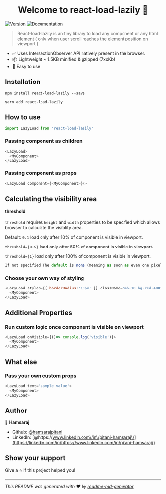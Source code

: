 <h1 align="center">Welcome to react-load-lazily 🦥</h1>
<p>
  <a href="https://www.npmjs.com/package/react-load-lazily" target="_blank">
    <img alt="Version" src="https://img.shields.io/npm/v/react-load-lazily.svg">
  </a>
  <a href="-" target="_blank">
    <img alt="Documentation" src="https://img.shields.io/badge/documentation-yes-brightgreen.svg" />
  </a>
</p>

> React-load-lazily is an tiny library to load any component or any html element ( only when user scroll reaches the element position on viewport )

- ✅ Uses IntersectionObserver API natively present in the browser.
- 📦 Lightweight ~ 1.5KB minified & gzipped (7xxKb)
- 🚀 Easy to use

## Installation

```
npm install react-load-lazily --save
```

```
yarn add react-load-lazily
```

## How to use

```js
import LazyLoad from 'react-load-lazily'
```

### Passing component as children

```js
<LazyLoad>
  <MyComponent>
</LazyLoad>
```

### Passing component as props

```js
<LazyLoad component={<MyComponent>}/>
```

## Calculating the visibility area

#### threshold

`threshold` requires `height` and `width` properties to be specified which allows browser to calculate the visiblity area.

Default: `0.1` load only after 10% of component is visible in viewport.

`threshold={0.5}` load only after 50% of component is visible in viewport.

`threshold={1}` load only after 100% of component is visible in viewport.

```js
If not specified The default is none (meaning as soon as even one pixel of component is visible, the component will be loaded)
```

### Choose your own way of styling

```js
<LazyLoad styles={{ borderRadius:'10px' }} className="mb-10 bg-red-400" id="myComponent">
  <MyComponent>
</LazyLoad>
```

## Additional Properties

### Run custom logic once component is visible on viewport

```js
<LazyLoad onVisible={()=> console.log('visible')}>
  <MyComponent>
</LazyLoad>
```

## What else

### Pass your own custom props

```js
<LazyLoad text='sample value'>
  <MyComponent>
</LazyLoad>
```

## Author

👤 **Hamsaraj**

- Github: [@hamsarajpitani](https://github.com/hamsarajpitani)
- LinkedIn: [@https:\/\/www.linkedin.com\/in\/pitani-hamsaraj\/](https://linkedin.com/in/https://www.linkedin.com/in/pitani-hamsaraj/)

## Show your support

Give a ⭐️ if this project helped you!

---

_This README was generated with ❤️ by [readme-md-generator](https://github.com/kefranabg/readme-md-generator)_
